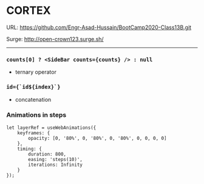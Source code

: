 # CORTEX
URL: https://github.com/Engr-Asad-Hussain/BootCamp2020-Class13B.git

Surge: http://open-crown123.surge.sh/

----------------------------------------------------------

### ```counts[0] ? <SideBar counts={counts} /> : null```
- ternary operator

### ```id={`id${index}`}```
- concatenation

### Animations in steps
```
let layerRef = useWebAnimations({
    keyframes: {
        opacity: [0, '80%', 0, '80%', 0, '80%', 0, 0, 0, 0]
    },
    timing: {
        duration: 800,
        easing: 'steps(10)',
        iterations: Infinity
    }
});
```